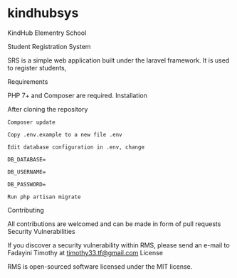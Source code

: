 # kindhubsys
KindHub Elementry School 


Student Registration System

SRS is a simple web application built under the laravel framework. It is used to register students, 

Requirements

PHP 7+ and Composer are required.
Installation

After cloning the repository

    Composer update

    Copy .env.example to a new file .env

    Edit database configuration in .env, change

    DB_DATABASE=

    DB_USERNAME=

    DB_PASSWORD=

    Run php artisan migrate

 
Contributing

All contributions are welcomed and can be made in form of pull requests
Security Vulnerabilities

If you discover a security vulnerability within RMS, please send an e-mail to Fadayini Timothy at timothy33.tf@gmail.com
License

RMS is open-sourced software licensed under the MIT license.
